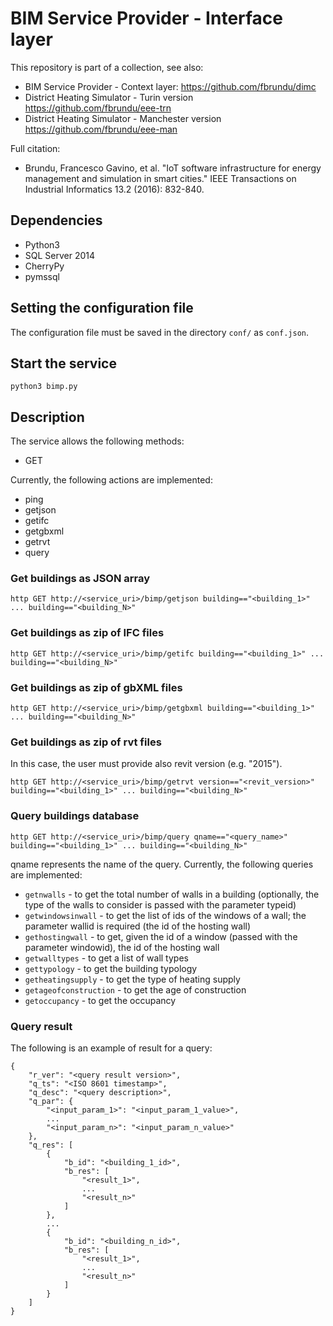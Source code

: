 # BIM Service Provider - Interface layer

This repository is part of a collection, see also:
- BIM Service Provider - Context layer: https://github.com/fbrundu/dimc
- District Heating Simulator - Turin version https://github.com/fbrundu/eee-trn
- District Heating Simulator - Manchester version https://github.com/fbrundu/eee-man

Full citation: 
- Brundu, Francesco Gavino, et al. "IoT software infrastructure for energy management and simulation in smart cities." IEEE Transactions on Industrial Informatics 13.2 (2016): 832-840.

## Dependencies

* Python3
* SQL Server 2014
* CherryPy
* pymssql

## Setting the configuration file

The configuration file must be saved in the directory `conf/` as `conf.json`.

## Start the service

    python3 bimp.py

## Description

The service allows the following methods:

* GET

Currently, the following actions are implemented:

* ping
* getjson
* getifc
* getgbxml
* getrvt
* query

### Get buildings as JSON array

    http GET http://<service_uri>/bimp/getjson building=="<building_1>" ... building=="<building_N>"

### Get buildings as zip of IFC files

    http GET http://<service_uri>/bimp/getifc building=="<building_1>" ... building=="<building_N>"

### Get buildings as zip of gbXML files

    http GET http://<service_uri>/bimp/getgbxml building=="<building_1>" ... building=="<building_N>"

### Get buildings as zip of rvt files

In this case, the user must provide also revit version (e.g. "2015").

    http GET http://<service_uri>/bimp/getrvt version=="<revit_version>" building=="<building_1>" ... building=="<building_N>"

### Query buildings database

    http GET http://<service_uri>/bimp/query qname=="<query_name>" building=="<building_1>" ... building=="<building_N>"

qname represents the name of the query. Currently, the following queries are implemented:

* `getnwalls` - to get the total number of walls in a building (optionally, the type of the walls to consider is passed with the parameter typeid)
* `getwindowsinwall` - to get the list of ids of the windows of a wall; the parameter wallid is required (the id of the hosting wall)
* `gethostingwall` - to get, given the id of a window (passed with the parameter windowid), the id of the hosting wall
* `getwalltypes` - to get a list of wall types
* `gettypology` - to get the building typology
* `getheatingsupply` - to get the type of heating supply
* `getageofconstruction` - to get the age of construction
* `getoccupancy` - to get the occupancy

### Query result

The following is an example of result for a query:

    {
        "r_ver": "<query result version>",
        "q_ts": "<ISO 8601 timestamp>",
        "q_desc": "<query description>",
        "q_par": {
            "<input_param_1>": "<input_param_1_value>",
            ...
            "<input_param_n>": "<input_param_n_value>"
        },
        "q_res": [
            {
                "b_id": "<building_1_id>",
                "b_res": [
                    "<result_1>",
                    ...
                    "<result_n>"
                ]
            },
            ...
            {
                "b_id": "<building_n_id>",
                "b_res": [
                    "<result_1>",
                    ...
                    "<result_n>"
                ]
            }
        ]
    }

